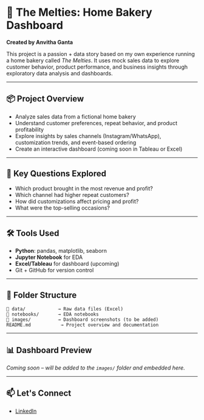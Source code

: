 # 🍰 The Melties: Home Bakery Dashboard

**Created by Anvitha Ganta**

This project is a passion + data story based on my own experience running a home bakery called *The Melties*. It uses mock sales data to explore customer behavior, product performance, and business insights through exploratory data analysis and dashboards.

---

## 📦 Project Overview

- Analyze sales data from a fictional home bakery
- Understand customer preferences, repeat behavior, and product profitability
- Explore insights by sales channels (Instagram/WhatsApp), customization trends, and event-based ordering
- Create an interactive dashboard (coming soon in Tableau or Excel)

---

## 🧠 Key Questions Explored

- Which product brought in the most revenue and profit?
- Which channel had higher repeat customers?
- How did customizations affect pricing and profit?
- What were the top-selling occasions?

---

## 🛠 Tools Used

- **Python**: pandas, matplotlib, seaborn
- **Jupyter Notebook** for EDA
- **Excel/Tableau** for dashboard (upcoming)
- Git + GitHub for version control

---

## 📁 Folder Structure

```
📁 data/            → Raw data files (Excel)
📁 notebooks/       → EDA notebooks
📁 images/          → Dashboard screenshots (to be added)
README.md           → Project overview and documentation
```

---

## 📊 Dashboard Preview

*Coming soon – will be added to the `images/` folder and embedded here.*

---

## 📫 Let's Connect

- [LinkedIn](https://www.linkedin.com/in/anvithaganta)
